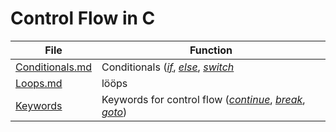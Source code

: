 # Control Flow in C

| File | Function |
| ---- | -------- |
| [Conditionals.md](https://github.com/EthanC2/Notes-and-Writeups/blob/main/C/Control%20Flow/Conditionals.md) | Conditionals ([_if_](https://www.tutorialspoint.com/cprogramming/if_statement_in_c.htm), [_else_](https://www.tutorialspoint.com/cprogramming/if_else_statement_in_c.htm), [_switch_](https://www.tutorialspoint.com/cprogramming/switch_statement_in_c.htm) |
| [Loops.md](https://github.com/EthanC2/Notes-and-Writeups/blob/main/C/Control%20Flow/Loops.md) | lööps |
| [Keywords](https://github.com/EthanC2/Notes-and-Writeups/blob/main/C/Control%20Flow/Keywords.md) | Keywords for control flow ([_continue_](https://www.tutorialspoint.com/cprogramming/c_continue_statement.htm), [_break_](https://www.tutorialspoint.com/cprogramming/c_break_statement.htm), [_goto_](https://www.tutorialspoint.com/cprogramming/c_goto_statement.htm)) |
